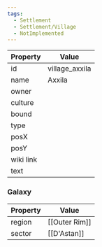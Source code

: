 ```yaml
---
tags:
  - Settlement
  - Settlement/Village
  - NotImplemented
---
```


| Property  | Value          |
| --------- | -------------- |
| id        | village_axxila |
| name      | Axxila         |
| owner     |                |
| culture   |                |
| bound     |                |
| type      |                |
| posX      |                |
| posY      |                |
| wiki link |                |
| text      |                |

### Galaxy
| Property | Value         |
| -------- | ------------- |
| region   | [[Outer Rim]] |
| sector   | [[D'Astan]]   |
